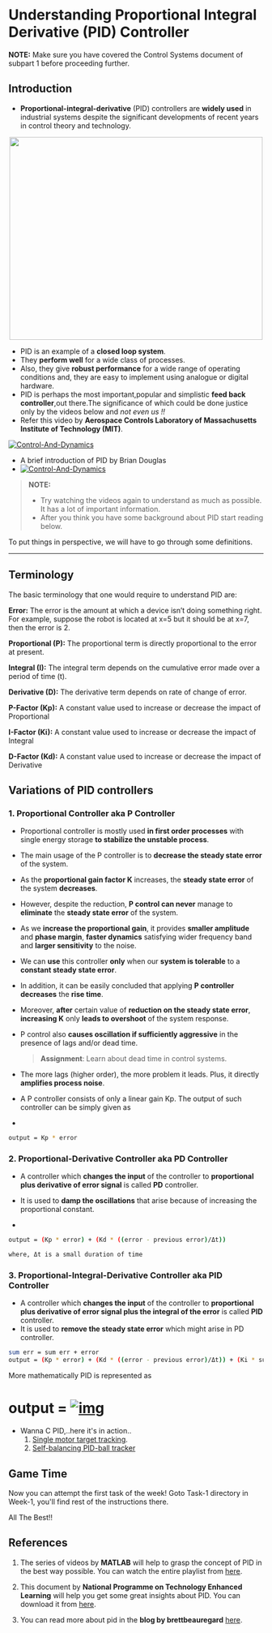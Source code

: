 # Understanding Proportional Integral Derivative (PID) Controller

**NOTE:** Make sure you have covered the Control Systems document of subpart 1 before proceeding further.

## Introduction

- **Proportional-integral-derivative** (PID) controllers are **widely used** in industrial systems despite the significant developments of recent years in control theory and technology. 

<p align="center">
 <img  width="500" height="400" src="https://pbs.twimg.com/media/ENZi_ZeUwAAko5A?format=jpg&name=medium">
 <p align="center">
<!--  <i>PID rules the control universe</i><br>  -->
</p>

- PID is an example of a **closed loop system**.
- They **perform well** for a wide class of processes. 
- Also, they give **robust performance** for a wide range of operating conditions and, they are easy to implement using analogue or digital hardware.
- PID is perhaps the most important,popular and simplistic **feed back controller**,out there.The significance of which could be done justice only by the videos below and *not even us !!*
- Refer this video by **Aerospace Controls Laboratory of Massachusetts Institute of Technology (MIT)**.

[![Control-And-Dynamics](https://img.youtube.com/vi/4Y7zG48uHRo/0.jpg)](https://www.youtube.com/watch?v=4Y7zG48uHRo)

- A brief introduction of PID by  Brian Douglas
- [![Control-And-Dynamics](https://img.youtube.com/vi/UR0hOmjaHp0/0.jpg)](https://www.youtube.com/watch?v=UR0hOmjaHp0)

> **NOTE:** 
>
> - Try watching the videos again to understand as much as possible. It has a lot of important information.
> - After you think you have some background about PID start reading below. 

To put things in perspective, we will have to go through some definitions.

------

## Terminology

The basic terminology that one would require to understand PID are:

**Error:** The error is the amount at which a device isn’t doing something right. For example, suppose the robot is located at x=5 but it should be at x=7, then the error is 2.

**Proportional (P):** The proportional term is directly proportional to the error at present.

**Integral (I):** The integral term depends on the cumulative error made over a period of time (t).

**Derivative (D):** The derivative term depends on rate of change of error.

**P-Factor (Kp):** A constant value used to increase or decrease the impact of Proportional

**I-Factor (Ki):** A constant value used to increase or decrease the impact of Integral

**D-Factor (Kd):** A constant value used to increase or decrease the impact of Derivative


## Variations of PID controllers

### 1. Proportional Controller aka P Controller

- Proportional controller is mostly used **in first order processes** with single energy storage **to stabilize the unstable process**. 

- The main usage of the P controller is to **decrease the steady state error** of the system. 

- As the **proportional gain factor K** increases, the **steady state error** of the system **decreases**. 

- However, despite the reduction, **P control can never** manage to **eliminate** the **steady state error** of the system. 

- As we **increase the proportional gain**, it provides **smaller amplitude** and **phase margin**, **faster dynamics** satisfying wider frequency band and **larger sensitivity** to the noise. 

- We can **use** this controller **only** when our **system is tolerable** to a **constant steady state error**. 

- In addition, it can be easily concluded that applying **P controller decreases** the **rise time**.

- Moreover, **after** certain value of **reduction on the steady state error**, **increasing K** only **leads to overshoot** of the system response. 

- P control also **causes oscillation if sufficiently aggressive** in the presence of lags and/or dead time.

  > **Assignment**: Learn about dead time in control systems.

- The more lags (higher order), the more problem it leads. Plus, it directly **amplifies process noise**.

- A P controller consists of only a linear gain Kp. The output of such controller can be simply given as

- 
  
  ```bash
  output = Kp * error
  ```

### 2. Proportional-Derivative Controller aka PD Controller

- A controller which **changes the input** of the controller to **proportional plus derivative of error signal** is called **PD** controller.
- It is used to **damp the oscillations** that arise because of increasing the proportional constant.

- 
  
  ```bash
  output = (Kp * error) + (Kd * ((error - previous error)/Δt))  
  
  where, Δt is a small duration of time
  ```

### 3.  Proportional-Integral-Derivative Controller aka PID Controller

- A controller which **changes the input** of the controller to **proportional plus derivative of error signal plus the integral of the error** is called **PID** controller.
- It is used to **remove the steady state error** which might arise in PD controller.

```bash
sum err = sum err + error
output = (Kp * error) + (Kd * ((error - previous error)/Δt)) + (Ki * sum err * Δt)
```



More mathematically PID is represented as

# output =    [![img](https://camo.githubusercontent.com/e6a30bc3ca5bb6ddd88d3bc365f72a657c737decb4c3b4cd756e39d5770bee19/68747470733a2f2f656e637279707465642d74626e302e677374617469632e636f6d2f696d616765733f713d74626e253341414e64394763526d524475415a39336a376657663032464476754658704e416c6a4f59364f5a774b646d7a754c6d322d6f657270384c356726757371703d434155)](https://camo.githubusercontent.com/e6a30bc3ca5bb6ddd88d3bc365f72a657c737decb4c3b4cd756e39d5770bee19/68747470733a2f2f656e637279707465642d74626e302e677374617469632e636f6d2f696d616765733f713d74626e253341414e64394763526d524475415a39336a376657663032464476754658704e416c6a4f59364f5a774b646d7a754c6d322d6f657270384c356726757371703d434155)

-  Wanna C PID,..here it's in action..
   1. [Single motor target tracking](https://www.youtube.com/watch?v=fusr9eTceEo).
   2. [Self-balancing PID-ball tracker](https://www.youtube.com/watch?v=57DbEEBF7sE)

## Game Time 

Now you can attempt the first task of the week! Goto Task-1 directory in Week-1, you'll find rest of the instructions there.

All The Best!!


## References

1. The series of videos by **MATLAB** will help to grasp the concept of PID in the best way possible. You can watch the entire playlist from [here](https://www.youtube.com/playlist?list=PLn8PRpmsu08pQBgjxYFXSsODEF3Jqmm-y).

2. This document by **National Programme on Technology Enhanced Learning** will help you get some great insights about PID. You can download it from [here](https://nptel.ac.in/content/storage2/courses/108105063/pdf/L-12(SS)%20(IA&C)%20((EE)NPTEL).pdf).
3. You can read more about pid in the **blog by brettbeauregard** [here](http://brettbeauregard.com/blog/2011/04/improving-the-beginners-pid-introduction/).
